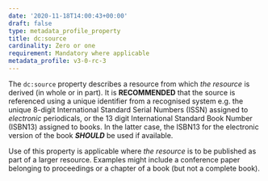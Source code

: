 ```yaml
---
date: '2020-11-18T14:00:43+00:00'
draft: false
type: metadata_profile_property
title: dc:source
cardinality: Zero or one
requirement: Mandatory where applicable
metadata_profile: v3-0-rc-3
---
```


The `dc:source` property describes a resource from which *the resource* is derived (in whole or in part). It is **RECOMMENDED** that the source is referenced using a unique identifier from a recognised system e.g. the unique 8-digit International Standard Serial Numbers (ISSN) assigned to *electronic* periodicals, or the 13 digit International Standard Book Number (ISBN13) assigned to books. In the latter case, the ISBN13 for the electronic version of the book ***SHOULD*** be used if available.

Use of this property is applicable where *the resource* is to be published as part of a larger resource. Examples might include a conference paper belonging to proceedings or a chapter of a book (but not a complete book).
